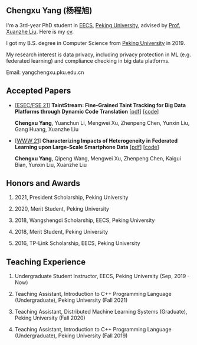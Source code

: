 ## Chengxu Yang (杨程旭)

I'm a 3rd-year PhD student in [EECS](https://eecs.pku.edu.cn/Home/HOME.htm), [Peking University](https://www.pku.edu.cn/), advised by [Prof. Xuanzhe Liu](liuxuanzhe.com). Here is my [cv](/res/cv.pdf).

I got my B.S. degree in Computer Science from [Peking University](https://www.pku.edu.cn/) in 2019.

My research interest is data privacy, including privacy protection in ML (e.g. federated learning) and compliance checking in big data platforms.

Email: yangchengxu.pku.edu.cn

## Accepted Papers

- \[[ESEC/FSE 21](https://2021.esec-fse.org/)\] **TaintStream: Fine-Grained Taint Tracking for Big Data Platforms through Dynamic Code Translation** \[[pdf](https://dl.acm.org/doi/pdf/10.1145/3468264.3468532)\] \[[code](https://github.com/PrivacyStreams/TaintStream)\]

  **Chengxu Yang**, Yuanchun Li, Mengwei Xu, Zhenpeng Chen, Yunxin Liu, Gang Huang, Xuanzhe Liu

- \[[WWW 21](https://www2021.thewebconf.org/)\] **Characterizing Impacts of Heterogeneity in Federated Learning upon Large-Scale Smartphone Data** \[[pdf](https://dl.acm.org/doi/pdf/10.1145/3442381.3449851)\] \[[code](https://github.com/PKU-Chengxu/FLASH)\]

  **Chengxu Yang**, Qipeng Wang, Mengwei Xu, Zhenpeng Chen, Kaigui Bian, Yunxin Liu, Xuanzhe Liu

## Honors and Awards

1. 2021, President Scholarship, Peking University

2. 2020, Merit Student, Peking University

3. 2018, Wangshengdi Scholarship, EECS, Peking University

4. 2018, Merit Student, Peking University

5. 2016, TP-Link Scholarship, EECS, Peking University

## Teaching Experience

1. Undergraduate Student Instructor, EECS, Peking University (Sep, 2019 - Now)

2. Teaching Assistant, Introduction to C++ Programming Language (Undergraduate), Peking University (Fall 2021)

3. Teaching Assistant, Distributed Machine Learning Systems (Graduate), Peking University (Fall 2020)

4. Teaching Assistant, Introduction to C++ Programming Language (Undergraduate), Peking University (Fall 2019)
